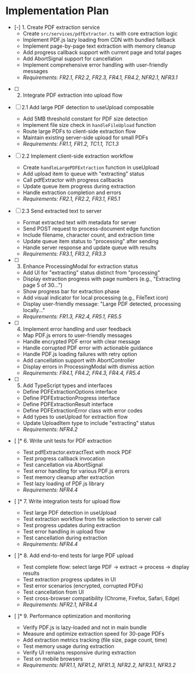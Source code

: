 # Implementation Plan

- [-] 1. Create PDF extraction service
  - Create `src/services/pdfExtractor.ts` with core extraction logic
  - Implement PDF.js lazy loading from CDN with bundled fallback
  - Implement page-by-page text extraction with memory cleanup
  - Add progress callback support with current page and total pages
  - Add AbortSignal support for cancellation
  - Implement comprehensive error handling with user-friendly messages
  - _Requirements: FR2.1, FR2.2, FR2.3, FR4.1, FR4.2, NFR2.1, NFR3.1_

- [ ] 2. Integrate PDF extraction into upload flow
- [ ] 2.1 Add large PDF detection to useUpload composable
  - Add 5MB threshold constant for PDF size detection
  - Implement file size check in `handleFileUpload` function
  - Route large PDFs to client-side extraction flow
  - Maintain existing server-side upload for small PDFs
  - _Requirements: FR1.1, FR1.2, TC1.1, TC1.3_

- [ ] 2.2 Implement client-side extraction workflow
  - Create `handleLargePDFExtraction` function in useUpload
  - Add upload item to queue with "extracting" status
  - Call pdfExtractor with progress callbacks
  - Update queue item progress during extraction
  - Handle extraction completion and errors
  - _Requirements: FR2.1, FR2.2, FR3.1, FR5.1_

- [ ] 2.3 Send extracted text to server
  - Format extracted text with metadata for server
  - Send POST request to process-document edge function
  - Include filename, character count, and extraction time
  - Update queue item status to "processing" after sending
  - Handle server response and update queue with results
  - _Requirements: FR3.1, FR3.2, FR3.3_

- [ ] 3. Enhance ProcessingModal for extraction status
  - Add UI for "extracting" status distinct from "processing"
  - Display extraction progress with page numbers (e.g., "Extracting page 5 of 30...")
  - Show progress bar for extraction phase
  - Add visual indicator for local processing (e.g., FileText icon)
  - Display user-friendly message: "Large PDF detected, processing locally..."
  - _Requirements: FR1.3, FR2.4, FR5.1, FR5.5_

- [ ] 4. Implement error handling and user feedback
  - Map PDF.js errors to user-friendly messages
  - Handle encrypted PDF error with clear message
  - Handle corrupted PDF error with actionable guidance
  - Handle PDF.js loading failures with retry option
  - Add cancellation support with AbortController
  - Display errors in ProcessingModal with dismiss action
  - _Requirements: FR4.1, FR4.2, FR4.3, FR4.4, FR5.4_

- [ ] 5. Add TypeScript types and interfaces
  - Define PDFExtractionOptions interface
  - Define PDFExtractionProgress interface
  - Define PDFExtractionResult interface
  - Define PDFExtractionError class with error codes
  - Add types to useUpload for extraction flow
  - Update UploadItem type to include "extracting" status
  - _Requirements: NFR4.2_

- [ ]* 6. Write unit tests for PDF extraction
  - Test pdfExtractor.extractText with mock PDF
  - Test progress callback invocation
  - Test cancellation via AbortSignal
  - Test error handling for various PDF.js errors
  - Test memory cleanup after extraction
  - Test lazy loading of PDF.js library
  - _Requirements: NFR4.4_

- [ ]* 7. Write integration tests for upload flow
  - Test large PDF detection in useUpload
  - Test extraction workflow from file selection to server call
  - Test progress updates during extraction
  - Test error handling in upload flow
  - Test cancellation during extraction
  - _Requirements: NFR4.4_

- [ ]* 8. Add end-to-end tests for large PDF upload
  - Test complete flow: select large PDF → extract → process → display results
  - Test extraction progress updates in UI
  - Test error scenarios (encrypted, corrupted PDFs)
  - Test cancellation from UI
  - Test cross-browser compatibility (Chrome, Firefox, Safari, Edge)
  - _Requirements: NFR2.1, NFR4.4_

- [ ]* 9. Performance optimization and monitoring
  - Verify PDF.js is lazy-loaded and not in main bundle
  - Measure and optimize extraction speed for 30-page PDFs
  - Add extraction metrics tracking (file size, page count, time)
  - Test memory usage during extraction
  - Verify UI remains responsive during extraction
  - Test on mobile browsers
  - _Requirements: NFR1.1, NFR1.2, NFR1.3, NFR2.2, NFR3.1, NFR3.2_
